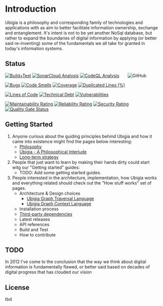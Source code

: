 # Introduction
Ubigia is a philosophy and corresponding family of technologies and applications with as aim to better facilitate information ownership, exchange and entanglement.
It's intent is not to be yet another NoSql database, but rather to expand the boundaries of digital information by applying (or better said re-inventing) some of the fundamentals we all take for granted in today's information systems.

## Status
[![Build+Test](https://github.com/vrenken/EtAlii.Ubigia/actions/workflows/build+test.yml/badge.svg)](https://github.com/vrenken/EtAlii.Ubigia/actions/workflows/build+test.yml)
[![SonarCloud Analysis](https://github.com/vrenken/EtAlii.Ubigia/actions/workflows/analyse-sonarcloud.yaml/badge.svg)](https://github.com/vrenken/EtAlii.Ubigia/actions/workflows/analyse-sonarcloud.yaml)
[![CodeQL Analysis](https://github.com/vrenken/EtAlii.Ubigia/actions/workflows/analyse-codeql.yml/badge.svg)](https://github.com/vrenken/EtAlii.Ubigia/actions/workflows/analyse-codeql.yml)
&nbsp;&nbsp;&nbsp;&nbsp;&nbsp;&nbsp;![GitHub](https://img.shields.io/github/license/vrenken/EtAlii.Ubigia)

[![Bugs](https://sonarcloud.io/api/project_badges/measure?project=EtAlii.Ubigia&metric=bugs)](https://sonarcloud.io/dashboard?id=EtAlii.Ubigia)
[![Code Smells](https://sonarcloud.io/api/project_badges/measure?project=EtAlii.Ubigia&metric=code_smells)](https://sonarcloud.io/dashboard?id=EtAlii.Ubigia)
[![Coverage](https://sonarcloud.io/api/project_badges/measure?project=EtAlii.Ubigia&metric=coverage)](https://sonarcloud.io/dashboard?id=EtAlii.Ubigia)
[![Duplicated Lines (%)](https://sonarcloud.io/api/project_badges/measure?project=EtAlii.Ubigia&metric=duplicated_lines_density)](https://sonarcloud.io/dashboard?id=EtAlii.Ubigia)

[![Lines of Code](https://sonarcloud.io/api/project_badges/measure?project=EtAlii.Ubigia&metric=ncloc)](https://sonarcloud.io/dashboard?id=EtAlii.Ubigia)
[![Technical Debt](https://sonarcloud.io/api/project_badges/measure?project=EtAlii.Ubigia&metric=sqale_index)](https://sonarcloud.io/dashboard?id=EtAlii.Ubigia)
[![Vulnerabilities](https://sonarcloud.io/api/project_badges/measure?project=EtAlii.Ubigia&metric=vulnerabilities)](https://sonarcloud.io/dashboard?id=EtAlii.Ubigia)

[![Maintainability Rating](https://sonarcloud.io/api/project_badges/measure?project=EtAlii.Ubigia&metric=sqale_rating)](https://sonarcloud.io/dashboard?id=EtAlii.Ubigia)
[![Reliability Rating](https://sonarcloud.io/api/project_badges/measure?project=EtAlii.Ubigia&metric=reliability_rating)](https://sonarcloud.io/dashboard?id=EtAlii.Ubigia)
[![Security Rating](https://sonarcloud.io/api/project_badges/measure?project=EtAlii.Ubigia&metric=security_rating)](https://sonarcloud.io/dashboard?id=EtAlii.Ubigia)
[![Quality Gate Status](https://sonarcloud.io/api/project_badges/measure?project=EtAlii.Ubigia&metric=alert_status)](https://sonarcloud.io/dashboard?id=EtAlii.Ubigia)

## Getting Started

1. Anyone curious about the guiding principles behind Ubigia and how it came into existence might find the pages below interesting:
   - [Philosophy](Documentation/Philosophy/Philosophy.md)
   - [Ubigia - A Philosophical Interlude](Documentation/Philosophy/Interlude.md)
   - [Long-term strategy](Documentation/Philosophy/Strategy.md)
2. People that just want to learn by making their hands dirty could start witg our "Getting started" guides:
   - TODO: Add some getting started guides.
3. People interested in the architecture, implementation, how Ubigia works and everything related should check out the "How stuff works" set of pages.
   - Architecture & Design choices
     - [Ubigia Graph Traversal Language](Documentation/Architecture/GraphTraversalLanguage.md)
     - [Ubigia Graph Context Language](Documentation/Architecture/Gcl.Introduction.md)
   - Installation process
   - [Third-party dependencies](Documentation/Architecture/Dependencies.md)
   - Latest releases
   - API references
   - Build and Test
   - How to contribute

## TODO

In 2012 I've come to the conclusion that the way we think about digital information is fundamentally flawed,
or better said based on decades of digital progress that has clouded our vision

## License
tbd
